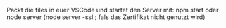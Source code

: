 Packt die files in euer VSCode und startet den Server mit:
npm start 
oder
node server
(node server -ssl ; fals das Zertifikat nicht genutzt wird)
